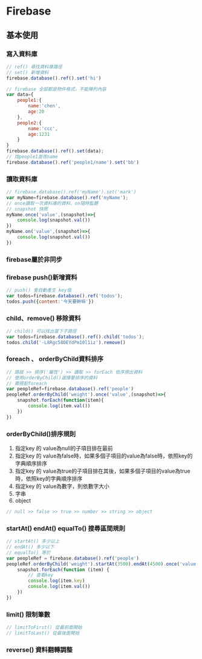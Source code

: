 # Firebase
## 基本使用
### 寫入資料庫
```javascript
// ref() 尋找資料庫路徑
// set() 新增資料
firebase.database().ref().set('hi')

// firebase 全部都是物件格式，不能陣列內容
var data={
	people1:{
		name:'chen',
		age:20
	},
	people2:{
		name:'ccc',
		age:1231
	}
}
firebase.database().ref().set(data);
// 找people1並改name
firebase.database().ref('people1/name').set('bb')
```
### 讀取資料庫
```javascript
// firebase.database().ref('myName').set('mark')
var myName=firebase.database().ref('myName');
// once讀取一次資料庫的資料、on隨時監聽
// snapshot 快照
myName.once('value',(snapshot)=>{
    console.log(snapshot.val())
})
myName.on('value',(snapshot)=>{
    console.log(snapshot.val())
})
```
### firebase屬於非同步
### firebase push()新增資料
```javascript
// push() 會自動產生 key值
var todos=firebase.database().ref('todos');
todos.push({content:'今天要幹嘛'})
```
### child、remove() 移除資料
```javascript
// child() 可以找出當下子路徑
var todos=firebase.database().ref().child('todos');
todos.child('-L8Rgc58OEYdPm10l1iz').remove()
```
### foreach 、 orderByChild資料排序
```javascript
// 路就 >> 排序('屬性') >> 讀取 >> forEach 依序撈出資料
// 使用orderByChild()選擇要排序的資料
// 需搭配foreach
var peopleRef=firebase.database().ref('people')
peopleRef.orderByChild('weight').once('value',(snapshot)=>{
	snapshot.forEach(function(item){
		console.log(item.val())
	})
})
```
### orderByChild()排序規則
1. 指定key 的 value為null的子項目排在最前
1. 指定key 的 value為false時，如果多個子項目的value為false時，依照key的字典順序排序
1. 指定key 的 value為true的子項目排在其後，如果多個子項目的value為true時，依照key的字典順序排序
1. 指定key 的 value為數字，則依數字大小
1. 字串
1. object
```javascript
// null >> false >> true >> number >> string >> object
```
### startAt() endAt() equalTo() 搜尋區間規則
```javascript
// startAt() 多少以上
// endAt() 多少以下
// equalTo() 等於
var peopleRef = firebase.database().ref('people')
peopleRef.orderByChild('weight').startAt(3500).endAt(4500).once('value', (snapshot) => {
	snapshot.forEach(function (item) {
		// 查看key
		console.log(item.key)
		console.log(item.val())
	})
})
```
### limit() 限制筆數
```javascript
// limitToFirst() 從最前面開始
// limitToLast() 從最後面開始
```
### reverse() 資料翻轉調整
```javascript

```